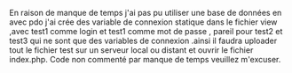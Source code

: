 En raison de manque de temps j'ai pas pu utiliser une base de données en avec pdo j'ai crée des variable de connexion statique dans le fichier view ,avec test1 comme login
et test1 comme mot de passe , pareil pour test2 et test3 qui ne sont que des variables de connexion .ainsi il faudra uploader tout le fichier test sur un serveur local ou distant 
et ouvrir le fichier index.php. 
Code non commenté par manque de temps veuillez m'excuser. 
